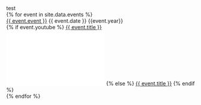 ---
---

<div>test</div>
{% for event in site.data.events %}
    <div class="eventsoddeven">
        <div class="middle">
            <a href="{{event.url}}">{{ event.event }}</a> 
            {{ event.date }} {{event.year}}
        </div>
        <div class="middle">
            {% if event.youtube %}
                <a href="{{ event.youtube }}">{{ event.title }}</a> 
                <iframe width="262.5" height="147.75" src="{{ event.embed }}" frameborder="0" allow="accelerometer; clipboard-write; encrypted-media; gyroscope; picture-in-picture" allowfullscreen></iframe>
            {% else %}
                <a href="{{ event.url }}">{{ event.title }}</a>
            {% endif %}        
        </div>
    </div>
{% endfor %}
